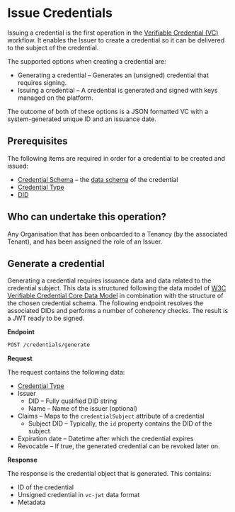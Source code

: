 # Issue Credentials

Issuing a credential is the first operation in the [Verifiable Credential (VC)](https://www.w3.org/TR/vc-data-model/#lifecycle-details) workflow. It enables the Issuer to create a credential so it can be delivered to the subject of the credential.

The supported options when creating a credential are:
* Generating a credential – Generates an (unsigned) credential that requires signing.
* Issuing a credential – A credential is generated and signed with keys managed on the platform.

The outcome of both of these options is a JSON formatted VC with a system-generated unique ID and an issuance date.

## Prerequisites

The following items are required in order for a credential to be created and issued:

* [Credential Schema](credential-schemas.md) – the [data schema](https://www.w3.org/TR/vc-data-model/#data-schemas) of the credential
* [Credential Type](credential-types.md)
* [DID](../dids/did-methods.md)

## Who can undertake this operation?

Any Organisation that has been onboarded to a Tenancy (by the associated Tenant), and has been assigned the role of an Issuer.

## Generate a credential

Generating a credential requires issuance data and data related to the credential subject. This data is structured following the data model of [W3C Verifiable Credential Core Data Model](https://www.w3.org/TR/vc-data-model/#core-data-model) in combination with the structure of the chosen credential schema. The following endpoint resolves the associated DIDs and performs a number of coherency checks. The result is a JWT ready to be signed.

**Endpoint**

```bash
POST /credentials/generate
```

**Request**

The request contains the following data:
* [Credential Type](credential-types.md)
* Issuer
  * DID – Fully qualified DID string
  * Name – Name of the issuer (optional)
* Claims – Maps to the `credentialSubject` attribute of a credential
  * Subject DID – Typically, the `id` property contains the DID of the subject
* Expiration date – Datetime after which the credential expires
* Revocable – If true, the generated credential can be revoked later on.

**Response**

The response is the credential object that is generated. This contains:
* ID of the credential
* Unsigned credential in `vc-jwt` data format
* Metadata
